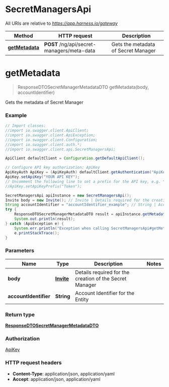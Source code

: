 # SecretManagersApi

All URIs are relative to *https://app.harness.io/gateway*

Method | HTTP request | Description
------------- | ------------- | -------------
[**getMetadata**](SecretManagersApi.md#getMetadata) | **POST** /ng/api/secret-managers/meta-data | Gets the metadata of Secret Manager

<a name="getMetadata"></a>
# **getMetadata**
> ResponseDTOSecretManagerMetadataDTO getMetadata(body, accountIdentifier)

Gets the metadata of Secret Manager

### Example
```java
// Import classes:
//import io.swagger.client.ApiClient;
//import io.swagger.client.ApiException;
//import io.swagger.client.Configuration;
//import io.swagger.client.auth.*;
//import io.swagger.client.api.SecretManagersApi;

ApiClient defaultClient = Configuration.getDefaultApiClient();

// Configure API key authorization: ApiKey
ApiKeyAuth ApiKey = (ApiKeyAuth) defaultClient.getAuthentication("ApiKey");
ApiKey.setApiKey("YOUR API KEY");
// Uncomment the following line to set a prefix for the API key, e.g. "Token" (defaults to null)
//ApiKey.setApiKeyPrefix("Token");

SecretManagersApi apiInstance = new SecretManagersApi();
Invite body = new Invite(); // Invite | Details required for the creation of the Secret Manager
String accountIdentifier = "accountIdentifier_example"; // String | Account Identifier for the Entity
try {
    ResponseDTOSecretManagerMetadataDTO result = apiInstance.getMetadata(body, accountIdentifier);
    System.out.println(result);
} catch (ApiException e) {
    System.err.println("Exception when calling SecretManagersApi#getMetadata");
    e.printStackTrace();
}
```

### Parameters

Name | Type | Description  | Notes
------------- | ------------- | ------------- | -------------
 **body** | [**Invite**](Invite.md)| Details required for the creation of the Secret Manager |
 **accountIdentifier** | **String**| Account Identifier for the Entity |

### Return type

[**ResponseDTOSecretManagerMetadataDTO**](ResponseDTOSecretManagerMetadataDTO.md)

### Authorization

[ApiKey](../README.md#ApiKey)

### HTTP request headers

 - **Content-Type**: application/json, application/yaml
 - **Accept**: application/json, application/yaml

